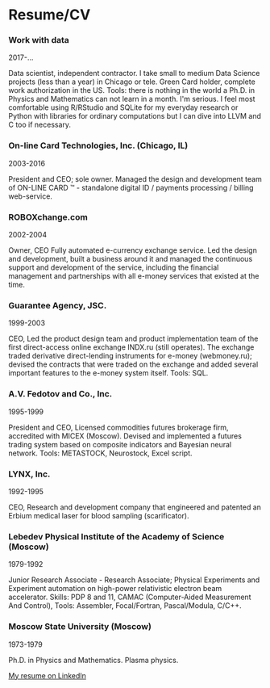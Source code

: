 # Resume/CV

### Work with data
2017-...

Data scientist, independent contractor.
I take small to medium Data Science projects (less than a year) in Chicago or tele.
Green Card holder, complete work authorization in the US.
Tools: there is nothing in the world a Ph.D. in Physics and Mathematics can not learn in a month. I'm serious.
I feel most comfortable using R/RStudio and SQLite for my everyday research or Python with libraries for ordinary computations but I can dive into LLVM and C too if necessary.

### On-line Card Technologies, Inc. (Chicago, IL)
2003-2016

President and CEO; sole owner.
Managed the design and development team of ON-LINE CARD ™ - standalone digital ID / payments processing / billing web-service.

### ROBOXchange.com
2002-2004

Owner, CEO
Fully automated e-currency exchange service.
Led the design and development, built a business around it and managed the continuous support and development of the service, including the financial management and partnerships with all e-money services that existed at the time.

### Guarantee Agency, JSC.
1999-2003

CEO,
Led the product design team and product implementation team of the first direct-access online exchange INDX.ru (still operates). The exchange traded derivative direct-lending instruments for e-money (webmoney.ru); 
devised the contracts that were traded on the exchange and added several important features to the e-money system itself.
Tools: SQL.

### A.V. Fedotov and Co., Inc.
1995-1999

President and CEO,
Licensed commodities futures brokerage firm, accredited with MICEX (Moscow).
Devised and implemented a futures trading system based on composite indicators and Bayesian neural network.
Tools: METASTOCK, Neurostock, Excel script.

### LYNX, Inc.
1992-1995

CEO,
Research and development company that engineered and patented an Erbium medical laser for blood sampling (scarificator).

### Lebedev Physical Institute of the Academy of Science (Moscow)
1979-1992

Junior Research Associate - Research Associate;
Physical Experiments and Experiment automation on high-power relativistic electron beam accelerator.
Skills: PDP 8 and 11, CAMAC (Computer-Aided Measurement And Control), 
Tools: Assembler, Focal/Fortran, Pascal/Modula, C/C++.

### Moscow State University (Moscow)
1973-1979

Ph.D. in Physics and Mathematics. Plasma physics.

[My resume on LinkedIn](https://www.linkedin.com/in/alexfedotov/)
